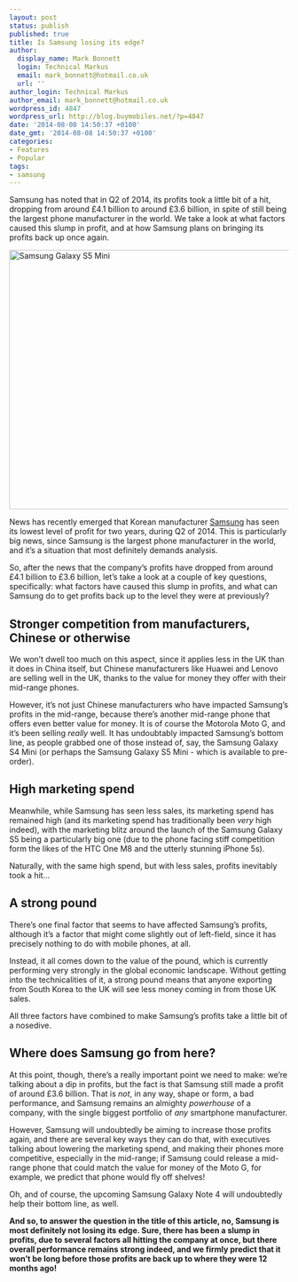 ```yaml
---
layout: post
status: publish
published: true
title: Is Samsung losing its edge?
author:
  display_name: Mark Bonnett
  login: Technical Markus
  email: mark_bonnett@hotmail.co.uk
  url: ''
author_login: Technical Markus
author_email: mark_bonnett@hotmail.co.uk
wordpress_id: 4847
wordpress_url: http://blog.buymobiles.net/?p=4847
date: '2014-08-08 14:50:37 +0100'
date_gmt: '2014-08-08 14:50:37 +0100'
categories:
- Features
- Popular
tags:
- samsung
---
```

<p><b></b><span class="postStandFirst">Samsung has noted that in Q2 of 2014, its profits took a little bit of a hit, dropping from around &pound;4.1 billion to around &pound;3.6 billion, in spite of still being the largest phone manufacturer in the world. We take a look at what factors caused this slump in profit, and at how Samsung plans on bringing its profits back up once again.</span></p>
<p><img class="aligncenter size-full wp-image-4498" alt="Samsung Galaxy S5 Mini" src="https://a1comms-blog-buymobiles.storage.googleapis.com/2014/07/SM-G800H_GS5-mini_Black_Duos_2.jpg" width="700" height="467" /></p>
<p>News has recently emerged that Korean manufacturer <a href="http://www.buymobiles.net/mobile-phones/samsung">Samsung</a> has seen its lowest level of profit for two years, during Q2 of 2014. This is particularly big news, since Samsung is the largest phone manufacturer in the world, and it&rsquo;s a situation that most definitely demands analysis.</p>
<p>So, after the news that the company&rsquo;s profits have dropped from around &pound;4.1 billion to &pound;3.6 billion, let&rsquo;s take a look at a couple of key questions, specifically: what factors have caused this slump in profits, and what can Samsung do to get profits back up to the level they were at previously?</p>
<h2><b>Stronger competition from manufacturers, Chinese or otherwise</b></h2>
<p>We won&rsquo;t dwell too much on this aspect, since it applies less in the UK than it does in China itself, but Chinese manufacturers like Huawei and Lenovo are selling well in the UK, thanks to the value for money they offer with their mid-range phones.</p>
<p>However, it&rsquo;s not just Chinese manufacturers who have impacted Samsung&rsquo;s profits in the mid-range, because there&rsquo;s another mid-range phone that offers even better value for money. It is of course the Motorola Moto G, and it&rsquo;s been selling <em>really</em> well. It has undoubtably impacted Samsung&rsquo;s bottom line, as people grabbed one of those instead of, say, the Samsung Galaxy S4 Mini (or perhaps the Samsung Galaxy S5 Mini - which is available to pre-order).</p>
<h2><b>High marketing spend</b></h2>
<p>Meanwhile, while Samsung has seen less sales, its marketing spend has remained high (and its marketing spend has traditionally been <em>very</em> high indeed), with the marketing blitz around the launch of the Samsung Galaxy S5 being a particularly big one (due to the phone facing stiff competition form the likes of the HTC One M8 and the utterly stunning iPhone 5s).</p>
<p>Naturally, with the same high spend, but with less sales, profits inevitably took a hit...</p>
<h2><b>A strong pound</b></h2>
<p>There&rsquo;s one final factor that seems to have affected Samsung&rsquo;s profits, although it&rsquo;s a factor that might come slightly out of left-field, since it has precisely nothing to do with mobile phones, at all.</p>
<p>Instead, it all comes down to the value of the pound, which is currently performing very strongly in the global economic landscape. Without getting into the technicalities of it, a strong pound means that anyone exporting from South Korea to the UK will see less money coming in from those UK sales.</p>
<p>All three factors have combined to make Samsung&rsquo;s profits take a little bit of a nosedive.</p>
<h2><b>Where does Samsung go from here?</b></h2>
<p>At this point, though, there&rsquo;s a really important point we need to make: we&rsquo;re talking about a dip in profits, but the fact is that Samsung still made a profit of around &pound;3.6 billion. That is <i>not</i>, in any way, shape or form, a bad performance, and Samsung remains an almighty <i>powerhouse</i> of a company, with the single biggest portfolio of <em>any</em> smartphone manufacturer.</p>
<p>However, Samsung will undoubtedly be aiming to increase those profits again, and there are several key ways they can do that, with executives talking about lowering the marketing spend, and making their phones more competitive, especially in the mid-range; if Samsung could release a mid-range phone that could match the value for money of the Moto G, for example, we predict that phone would fly off shelves!</p>
<p>Oh, and of course, the upcoming Samsung Galaxy Note 4 will undoubtedly help their bottom line, as well.</p>
<p><strong>And so, to answer the question in the title of this article, no, Samsung is most definitely not losing its edge. Sure, there has been a slump in profits, due to several factors all hitting the company at once, but there overall performance remains strong indeed, and we firmly predict that it won&rsquo;t be long before those profits are back up to where they were 12 months ago! </strong></p>
